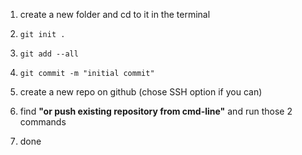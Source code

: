 1. create a new folder and cd to it in the terminal

2. `git init .`

3. `git add --all`

4. `git commit -m "initial commit"`

5. create a new repo on github (chose SSH option if you can)

6. find **"or push existing repository from cmd-line"** and run those 2 commands

7. done
